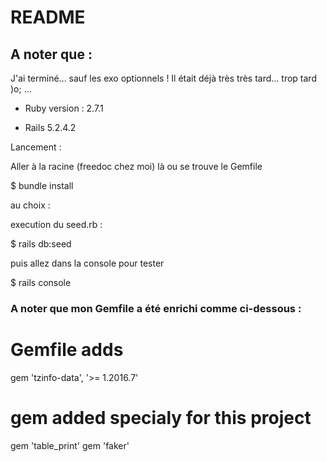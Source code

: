 # README

## A noter que :
J'ai terminé... sauf les exo optionnels !
Il était déjà très très tard... trop tard )o; ...


* Ruby version : 2.7.1

* Rails 5.2.4.2

Lancement :

Aller à la racine (freedoc chez moi) là ou se trouve le Gemfile

$ bundle install

au choix :

execution du seed.rb :

$ rails db:seed

puis allez dans la console pour tester

$ rails console



###  A noter que mon Gemfile a été enrichi comme ci-dessous :
# Gemfile adds 
gem 'tzinfo-data', '>= 1.2016.7'

# gem added specialy for this project 
gem 'table_print'
gem 'faker'